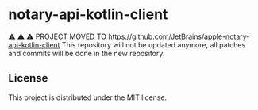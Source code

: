 # notary-api-kotlin-client

:warning: :warning: :warning: PROJECT MOVED TO https://github.com/JetBrains/apple-notary-api-kotlin-client
This repository will not be updated anymore, all patches and commits will be done in the new repository.

## License

This project is distributed under the MIT license.
